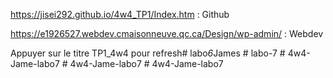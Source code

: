
https://jisei292.github.io/4w4_TP1/Index.htm : Github

https://e1926527.webdev.cmaisonneuve.qc.ca/Design/wp-admin/ : Webdev

Appuyer sur le titre TP1_4w4 pour refresh#   l a b o _ 6 _ J a m e s 
 
 #   l a b o - 7  
 #   4 w 4 - J a m e - l a b o 7  
 #   4 w 4 - J a m e - l a b o 7  
 #   4 w 4 - J a m e - l a b o 7  
 